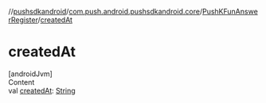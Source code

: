 //[pushsdkandroid](../../index.md)/[com.push.android.pushsdkandroid.core](../index.md)/[PushKFunAnswerRegister](index.md)/[createdAt](created-at.md)



# createdAt  
[androidJvm]  
Content  
val [createdAt](created-at.md): [String](https://kotlinlang.org/api/latest/jvm/stdlib/kotlin/-string/index.html)  



